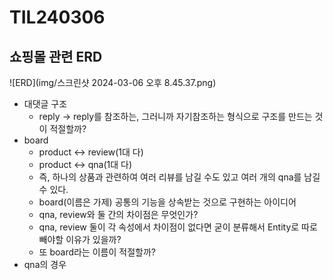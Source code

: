 # TIL240306

## 쇼핑몰 관련 ERD

![ERD](img/스크린샷 2024-03-06 오후 8.45.37.png)

* 대댓글 구조
  * reply -> reply를 참조하는, 그러니까 자기참조하는 형식으로 구조를 만드는 것이 적절할까? 
* board
  * product <-> review(1대 다)
  * product <-> qna(1대 다)
  * 즉, 하나의 상품과 관련하여 여러 리뷰를 남길 수도 있고 여러 개의 qna를 남길 수 있다. 
  * board(이름은 가제) 공통의 기능을 상속받는 것으로 구현하는 아이디어
  * qna, review와 둘 간의 차이점은 무엇인가? 
  * qna, review 둘이 각 속성에서 차이점이 없다면 굳이 분류해서 Entity로 따로 빼야할 이유가 있을까?
  * 또 board라는 이름이 적절할까? 
* qna의 경우
